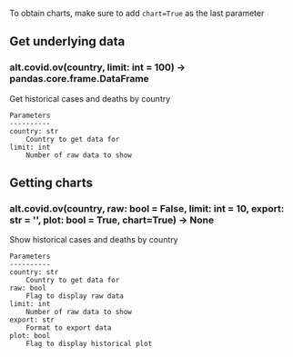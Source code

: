 To obtain charts, make sure to add `chart=True` as the last parameter

## Get underlying data 
### alt.covid.ov(country, limit: int = 100) -> pandas.core.frame.DataFrame

Get historical cases and deaths by country

    Parameters
    ----------
    country: str
        Country to get data for
    limit: int
        Number of raw data to show

## Getting charts 
### alt.covid.ov(country, raw: bool = False, limit: int = 10, export: str = '', plot: bool = True, chart=True) -> None

Show historical cases and deaths by country

    Parameters
    ----------
    country: str
        Country to get data for
    raw: bool
        Flag to display raw data
    limit: int
        Number of raw data to show
    export: str
        Format to export data
    plot: bool
        Flag to display historical plot
